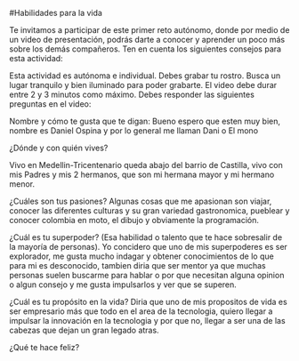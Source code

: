 #Habilidades para la vida

Te invitamos a participar de este primer reto autónomo, 
donde por medio de un video de presentación, podrás darte a conocer y aprender un poco más sobre los demás compañeros. 
Ten en cuenta los siguientes consejos para esta actividad:

Esta actividad es autónoma e individual. Debes grabar tu rostro.
Busca un lugar tranquilo y bien iluminado para poder grabarte.
El video debe durar entre 2 y 3 minutos como máximo.
Debes responder las siguientes preguntas en el video:

Nombre y cómo te gusta que te digan:
Bueno espero que esten muy bien, nombre es Daniel Ospina y por lo general me llaman Dani o El mono

¿Dónde y con quién vives?

Vivo en Medellin-Tricentenario queda abajo del barrio de Castilla, vivo con mis Padres y  mis 2 hermanos,
que son mi hermana mayor y mi hermano menor.

¿Cuáles son tus pasiones?
Algunas cosas que me apasionan son viajar, conocer las diferentes culturas y su gran variedad gastronomica, pueblear y conocer colombia en moto,
el dibujo y obviamente la programación.

¿Cuál es tu superpoder? (Esa habilidad o talento que te hace sobresalir de la mayoría de personas).
Yo concidero que uno de mis superpoderes es ser explorador, me gusta mucho indagar y obtener conocimientos
de lo que para mi es desconocido, tambien diria que ser mentor ya que muchas personas suelen buscarme para hablar o 
por que necesitan alguna opinion o algun consejo y me gusta impulsarlos y ver que se superen.

¿Cuál es tu propósito en la vida?
Diria que uno de mis propositos de vida es ser empresario más que todo en el area de la tecnologia,
quiero llegar a impulsar la innovación en la tecnologia y por que no, llegar a ser una de las cabezas
que dejan un gran legado atras.

¿Qué te hace feliz?
